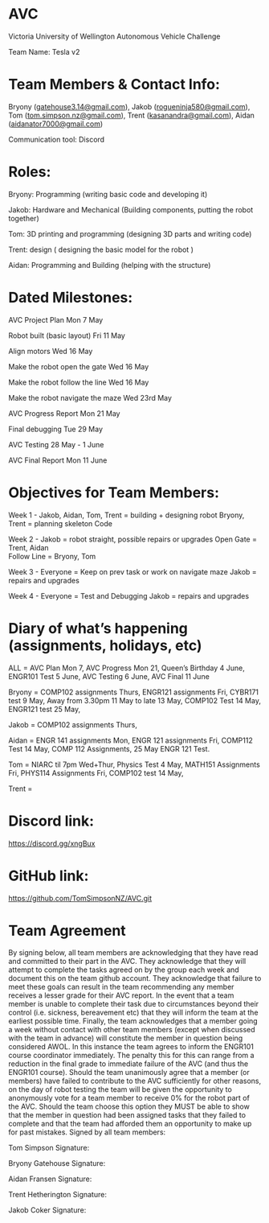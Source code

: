 # AVC
Victoria University of Wellington Autonomous Vehicle Challenge

Team Name: Tesla v2

# Team Members & Contact Info: 

Bryony (gatehouse3.14@gmail.com), Jakob (rogueninja580@gmail.com), Tom (tom.simpson.nz@gmail.com), Trent (kasanandra@gmail.com), Aidan (aidanator7000@gmail.com) 

Communication tool: Discord

# Roles:

  Bryony: Programming (writing basic code and developing it)
  
  Jakob: Hardware and Mechanical (Building components, putting the robot together)
  
  Tom: 3D printing and programming (designing 3D parts and writing code)
  
  Trent: design ( designing the basic model for the robot )
  
  Aidan: Programming and Building (helping with the structure)

# Dated Milestones:

  AVC Project Plan			Mon 7 May
  
  Robot built (basic layout)   		Fri 11 May
  
  Align motors   				Wed 16 May
  
  Make the robot open the gate  	Wed 16 May
  
  Make the robot follow the line 	Wed 16 May
  
  Make the robot navigate the maze  	Wed 23rd May
  
  AVC Progress Report			Mon 21 May
  
  Final debugging    			Tue 29 May
  
  AVC Testing				28 May - 1 June
  
  AVC Final Report 			Mon 11 June
  
# Objectives for Team Members:

  Week 1      -       Jakob, Aidan, Tom, Trent = building + designing robot
      Bryony, Trent = planning skeleton Code
      
  Week 2     -       Jakob = robot straight, possible repairs or upgrades 
      Open Gate = Trent, Aidan  
      Follow Line = Bryony, Tom
      
  Week 3    -       Everyone = Keep on prev task or work on navigate maze
      Jakob = repairs and upgrades
      
  Week 4    -       Everyone = Test and Debugging
      Jakob = repairs and upgrades

# Diary of what’s happening (assignments, holidays, etc)

  ALL = AVC Plan Mon 7, AVC Progress Mon 21, Queen’s Birthday 4 June, ENGR101 Test 5 June, AVC Testing 6 June, AVC Final 11 June
    
  Bryony = COMP102 assignments Thurs, ENGR121 assignments Fri, CYBR171 test 9 May, Away from 3.30pm 11 May to late 13 May, COMP102 Test 14 May, ENGR121 test 25 May, 
    
  Jakob = COMP102 assignments Thurs, 
    
  Aidan = ENGR 141 assignments Mon, ENGR 121 assignments Fri, COMP112 Test 14 May, COMP 112 Assignments, 25 May ENGR 121 Test.
    
  Tom = NIARC til 7pm Wed+Thur, Physics Test 4 May, MATH151 Assignments Fri, PHYS114 Assignments Fri, COMP102 test 14 May, 
    
  Trent = 

# Discord link:

  https://discord.gg/xngBux
  
# GitHub link:

  https://github.com/TomSimpsonNZ/AVC.git

# Team Agreement

By signing below, all team members are acknowledging that they have read and committed to their part in the AVC. They acknowledge that they will attempt to complete the tasks agreed on by the group each week and document this on the team github account. They acknowledge that failure to meet these goals can result in the team recommending any member receives a lesser grade for their AVC report. In the event that a team member is unable to complete their task due to circumstances beyond their control (i.e. sickness, bereavement etc) that they will inform the team at the earliest possible time. Finally, the team acknowledges that a member going a week without contact with other team members (except when discussed with the team in advance) will constitute the member in question being considered AWOL. In this instance the team agrees to inform the ENGR101 course coordinator immediately. The penalty this for this can range from a reduction in the final grade to immediate failure of the AVC (and thus the ENGR101 course). Should the team unanimously agree that a member (or members) have failed to contribute to the AVC sufficiently for other reasons, on the day of robot testing the team will be given the opportunity to anonymously vote for a team member to receive 0% for the robot part of the AVC. Should the team choose this option they MUST be able to show that the member in question had been assigned tasks that they failed to complete and that the team had afforded them an opportunity to make up for past mistakes. Signed by all team members: 

Tom Simpson Signature: 

Bryony Gatehouse Signature:

Aidan Fransen Signature:

Trent Hetherington Signature:

Jakob Coker Signature:
